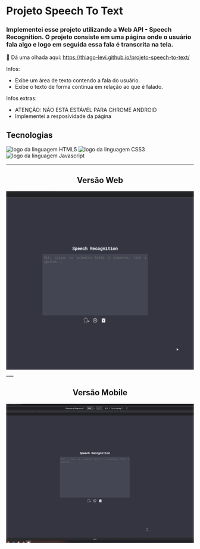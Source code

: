 
# Projeto Speech To Text

### Implementei esse projeto utilizando a Web API - Speech Recognition. O projeto consiste em uma página onde o usuário fala algo e logo em seguida essa fala é transcrita na tela.

👀 Dá uma olhada aqui: <https://thiago-levi.github.io/projeto-speech-to-text/>

Infos:

- Exibe um área de texto contendo a fala do usuário.
- Exibe o texto de forma continua em relação ao que é falado.

Infos extras:
- ATENÇÃO: NÃO ESTÁ ESTÁVEL PARA CHROME ANDROID
- Implementei a resposividade da página

## Tecnologias

<img alt="logo da linguagem HTML5" src="https://img.shields.io/badge/HTML5-E34F26?style=for-the-badge&logo=html5&logoColor=white"> <img alt="logo da linguagem CSS3" src="https://img.shields.io/badge/CSS3-1572B6?style=for-the-badge&logo=css3&logoColor=white"> <img alt="logo da linguagem Javascript" src="https://img.shields.io/badge/JavaScript-323330?style=for-the-badge&logo=javascript&logoColor=F7DF1E">

---

<h2 align="center">Versão Web</h2>

<img src="./src/img/tela01.gif" alt="Gif de uma página de busca de pokemons "> 
___

<h2 align="center">Versão Mobile</h2>
<img src="./src/img/tela02.gif" alt="Gif de uma página de busca de pokemons">

